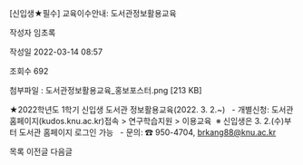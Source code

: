 [신입생★필수] 교육이수안내: 도서관정보활용교육



작성자
임초록


작성일
2022-03-14 08:57


조회수
692


첨부파일 : 도서관정보활용교육\_홍보포스터.png [213 KB]


﻿﻿﻿﻿﻿﻿★2022학년도 1학기 신입생 도서관 정보활용교육(2022. 3. 2.~)   - 개별신청: 도서관 홈페이지(kudos.knu.ac.kr)접속 > 연구학습지원 > 이용교육  ※ 신입생은 3. 2.(수)부터 도서관 홈페이지 로그인 가능   - 문의: ☎ 950-4704, brkang88@knu.ac.kr﻿





목록
이전글
다음글




